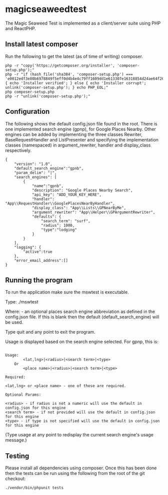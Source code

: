 # magicseaweedtest

The Magic Seaweed Test is implemented as a client/server suite using PHP and ReactPHP.

## Install latest composer

Run the following to get the latest (as of time of writing) composer.

```
php -r "copy('https://getcomposer.org/installer', 'composer-setup.php');"
php -r "if (hash_file('sha384', 'composer-setup.php') === 'e0012edf3e80b6978849f5eff0d4b4e4c79ff1609dd1e613307e16318854d24ae64f26d17af3ef0bf7cfb710ca74755a') { echo 'Installer verified'; } else { echo 'Installer corrupt'; unlink('composer-setup.php'); } echo PHP_EOL;"
php composer-setup.php
php -r "unlink('composer-setup.php');"
```

## Configuration

The following shows the default config.json file found in the root. There is one implemented search engine (gpnp), for Google Places Nearby. Other engines can be added by implementing the three classes Rewriter, BaseRequestHandler and ListPresenter and specifying the implementation classes (namespaced) in argument_rewriter, handler and display_class respectively.

```
{
    "version": "1.0",
    "default_search_engine":"gpnb",
    "param_delim": "|",
    "search_engines": [
        {
            "name":"gpnb",
            "description": "Google Places Nearby Search",
            "api_key": "ADD_YOUR_KEY_HERE",
            "handler": "App\\RequestHandler\\GooglePlacesNearByHandler",
            "display_class": "App\\Lists\\GPNearByMe",
            "argument_rewriter": "App\\Helper\\GPArgumentRewriter",
            "defaults": {
                "search_term": "surf",
                "radius": 1000,
                "type":"lodging"
            }
        }
    ],
    "logging": {
        "active":true
    },
    "error_email_address":[]
}
```



## Running the program

To run the application make sure the mswtest is executable.

Type: ./mswtest <engine>

Where: <engine> - an optional places search engine abbreviation as defined in the config.json file. If this is blank then the default (default_search_engine) will be used.

Type quit and any point to exit the program.

Usage is displayed based on the search engine selected. For gpnp, this is:

```

Usage:
        <lat,lng>|<radius>|<search term>|<type>
    Or
        <place name>|<radius>|<search term>|<type>

Required:

<lat,lng> or <place name> - one of these are required.

Optional Params:

<radius> - if radius is not a numeric will use the default in config.json for this engine
<search term> - if not provided will use the default in config.json for this engine
<type> - if type is not specified will use the default in config.json for this engine

```

(Type usage at any point to redisplay the current search engine's usage message.)



## Testing

Please install all dependencies using composer. Once this has been done then the tests can be run using the following from the root of the git checkout:

```
./vendor/bin/phpunit tests
```
